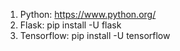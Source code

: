 1. Python: https://www.python.org/
2. Flask: pip install -U flask
3. Tensorflow: pip install -U tensorflow
